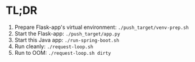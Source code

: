 # TL;DR
1. Prepare Flask-app's virtual environment: `./push_target/venv-prep.sh`
2. Start the Flask-app: `./push_target/app.py`
3. Start this Java app: `./run-spring-boot.sh`
4. Run cleanly: `./request-loop.sh`
5. Run to OOM: `./request-loop.sh dirty`
